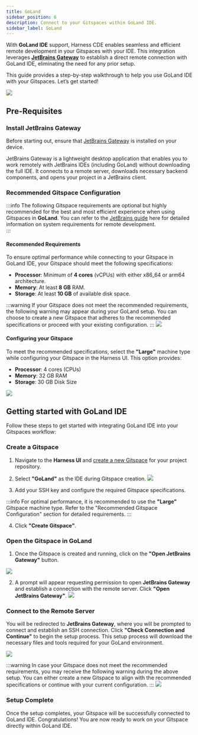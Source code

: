 ```yaml
---
title: GoLand
sidebar_position: 6
description: Connect to your Gitspaces within GoLand IDE.
sidebar_label: GoLand
---
```


With **GoLand IDE** support, Harness CDE enables seamless and efficient remote development in your Gitspaces with your IDE. This integration leverages **[JetBrains Gateway](https://www.jetbrains.com/remote-development/gateway/)** to establish a direct remote connection with GoLand IDE, eliminating the need for any prior setup.

This guide provides a step-by-step walkthrough to help you use GoLand IDE with your Gitspaces. Let’s get started!

![](./static/open-goland-2.png)

## Pre-Requisites
### Install JetBrains Gateway

Before starting out, ensure that [JetBrains Gateway](https://www.jetbrains.com/remote-development/gateway/) is installed on your device. 

JetBrains Gateway is a lightweight desktop application that enables you to work remotely with JetBrains IDEs (including GoLand) without downloading the full IDE. It connects to a remote server, downloads necessary backend components, and opens your project in a JetBrains client.

### Recommended Gitspace Configuration
:::info
The following Gitspace requirements are optional but highly recommended for the best and most efficient experience when using Gitspaces in **GoLand**. You can refer to the [JetBrains guide](https://www.jetbrains.com/help/idea/prerequisites.html) here for detailed information on system requirements for remote development.  
:::

#### Recommended Requirements
To ensure optimal performance while connecting to your Gitspace in GoLand IDE, your Gitspace should meet the following specifications:
- **Processor**: Minimum of **4 cores** (vCPUs) with either x86_64 or arm64 architecture.
- **Memory**: At least **8 GB** RAM.
- **Storage**: At least **10 GB** of available disk space.

:::warning
If your Gitspace does not meet the recommended requirements, the following warning may appear during your GoLand setup. You can choose to create a new Gitspace that adheres to the recommended specifications or proceed with your existing configuration.
:::
![](./static/warning-intellij.jpg)

#### Configuring your Gitspace
To meet the recommended specifications, select the **"Large"** machine type while configuring your Gitspace in the Harness UI. This option provides:  
- **Processor**: 4 cores (CPUs)  
- **Memory**: 32 GB RAM
- **Storage**: 30 GB Disk Size

![](./static/gitspace-requirements-latest.png)

## Getting started with GoLand IDE
Follow these steps to get started with integrating GoLand IDE into your Gitspaces workflow:  
### Create a Gitspace
1. Navigate to the **Harness UI** and [create a new Gitspace](/docs/cloud-development-environments/introduction/quickstart-guide) for your project repository.
2. Select **"GoLand"** as the IDE during Gitspace creation.
![](./static/create-goland.png)


3. Add your SSH key and configure the required Gitspace specifications.

:::info
For optimal performance, it is recommended to use the **"Large"** Gitspace machine type. Refer to the "Recommended Gitspace Configuration" section for detailed requirements.
:::

4. Click **"Create Gitspace"**.


### Open the Gitspace in GoLand 
1. Once the Gitspace is created and running, click on the **"Open JetBrains Gateway"** button.

![](./static/open-goland.png)

2. A prompt will appear requesting permission to open **JetBrains Gateway** and establish a connection with the remote server. Click **"Open JetBrains Gateway"**.
![](./static/jetbrains-gateway-permissions.png)

### Connect to the Remote Server
You will be redirected to **JetBrains Gateway**, where you will be prompted to connect and establish an SSH connection. Click **"Check Connection and Continue"** to begin the setup process. This setup process will download the necessary files and tools required for your GoLand environment.

![](./static/connect-to-ssh.png)

:::warning
In case your Gitspace does not meet the recommended requirements, you may receive the following warning during the above setup. You can either create a new Gitspace to align with the recommended specifications or continue with your current configuration.
:::
![](./static/warning-intellij.jpg)

### Setup Complete
Once the setup completes, your Gitspace will be successfully connected to GoLand IDE. Congratulations! You are now ready to work on your Gitspace directly within GoLand IDE.


